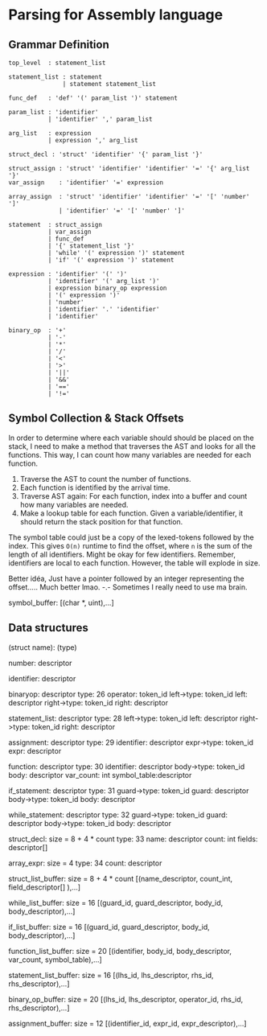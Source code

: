 # Parsing for Assembly language

## Grammar Definition

```ebnf
top_level  : statement_list

statement_list : statement
               | statement statement_list

func_def   : 'def' '(' param_list ')' statement

param_list : 'identifier'
           | 'identifier' ',' param_list

arg_list   : expression
           | expression ',' arg_list

struct_decl : 'struct' 'identifier' '{' param_list '}'

struct_assign : 'struct' 'identifier' 'identifier' '=' '{' arg_list '}'
var_assign    : 'identifier' '=' expression

array_assign  : 'struct' 'identifier' 'identifier' '=' '[' 'number' ']'
              | 'identifier' '=' '[' 'number' ']'

statement  : struct_assign
           | var_assign
           | func_def
           | '{' statement_list '}'
           | 'while' '(' expression ')' statement
           | 'if' '(' expression ')' statement

expression : 'identifier' '(' ')'
           | 'identifier' '(' arg_list ')'
           | expression binary_op expression
           | '(' expression ')'
           | 'number'
           | 'identifier' '.' 'identifier'
           | 'identifier'

binary_op  : '+'
           | '-'
           | '*'
           | '/'
           | '<'
           | '>'
           | '||'
           | '&&'
           | '=='
           | '!='
```

## Symbol Collection & Stack Offsets

In order to determine where each variable should should be placed on the stack, I need to make a method that traverses the AST and looks for all the functions. This way, I can count how many variables are needed for each function.

1. Traverse the AST to count the number of functions.
2. Each function is identified by the arrival time.
3. Traverse AST again: For each function, index into a buffer and count how many variables are needed.
4. Make a lookup table for each function. Given a variable/identifier, it should return the stack position for that function.

The symbol table could just be a copy of the lexed-tokens followed by the index. This gives `O(n)` runtime to find the offset, where `n` is the sum of the length of all identifiers. Might be okay for few identifiers. Remember, identifiers are local to each function. However, the table will explode in size.

Better idéa, Just have a pointer followed by an integer representing the offset..... Much better lmao. -.- Sometimes I really need to use ma brain.

symbol_buffer:
    [(char *, uint),...]

## Data structures

(struct name):   (type)

number:          descriptor

identifier:      descriptor

binaryop:        descriptor
    type: 26
    operator:    token_id
    left->type:  token_id
    left:        descriptor
    right->type: token_id
    right:       descriptor

statement_list:  descriptor
    type: 28
    left->type:  token_id
    left:        descriptor
    right->type: token_id
    right:       descriptor

assignment:      descriptor
    type: 29
    identifier:  descriptor
    expr->type:  token_id
    expr:        descriptor

function:        descriptor
    type: 30
    identifier:  descriptor
    body->type:  token_id
    body:        descriptor
    var_count:   int
    symbol_table:descriptor

if_statement:    descriptor
    type: 31
    guard->type: token_id
    guard:       descriptor
    body->type:  token_id
    body:        descriptor

while_statement: descriptor
    type: 32
    guard->type: token_id
    guard:       descriptor
    body->type:  token_id
    body:        descriptor

struct_decl: size = 8 + 4 * count
    type: 33
    name:        descriptor
    count:       int
    fields:      descriptor[]

array_expr: size = 4
    type: 34
    count:       descriptor

struct_list_buffer: size = 8 + 4 * count
    [(name_descriptor, count_int, field_descriptor[] ),...]

while_list_buffer: size = 16
    [(guard_id, guard_descriptor, body_id, body_descriptor),...]

if_list_buffer: size = 16
    [(guard_id, guard_descriptor, body_id, body_descriptor),...]

function_list_buffer: size = 20
    [(identifier, body_id, body_descriptor, var_count, symbol_table),...]

statement_list_buffer: size = 16
    [(lhs_id, lhs_descriptor, rhs_id, rhs_descriptor),...]

binary_op_buffer: size = 20
    [(lhs_id, lhs_descriptor, operator_id, rhs_id, rhs_descriptor),...]

assignment_buffer: size = 12
    [(identifier_id, expr_id, expr_descriptor),...]
